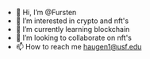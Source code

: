 - 👋 Hi, I’m @Fursten
- 👀 I’m interested in crypto and nft's
- 🌱 I’m currently learning blockchain
- 💞️ I’m looking to collaborate on nft's
- 📫 How to reach me haugen1@usf.edu
<!---
Fursten/Fursten is a ✨ special ✨ repository because its `README.md` (this file) appears on your GitHub profile.
You can click the Preview link to take a look at your changes.
--->
